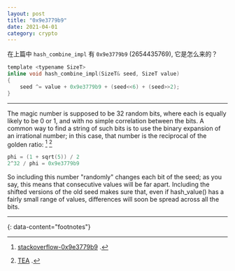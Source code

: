 ```yaml
---
layout: post
title: "0x9e3779b9"
date: 2021-04-01
category: crypto
---
```


在上篇中 `hash_combine_impl` 有 `0x9e3779b9` (2654435769), 它是怎么来的？  

```c
template <typename SizeT>
inline void hash_combine_impl(SizeT& seed, SizeT value)
{
    seed ^= value + 0x9e3779b9 + (seed<<6) + (seed>>2);
}
```

***

The magic number is supposed to be 32 random bits, where each is equally likely to be 0 or 1, and with no simple correlation between the bits. A common way to find a string of such bits is to use the binary expansion of an irrational number; in this case, that number is the reciprocal of the golden ratio: [^1] [^2]
```c
phi = (1 + sqrt(5)) / 2
2^32 / phi = 0x9e3779b9
```

So including this number "randomly" changes each bit of the seed; as you say, this means that consecutive values will be far apart. Including the shifted versions of the old seed makes sure that, even if hash_value() has a fairly small range of values, differences will soon be spread across all
the bits.

---
{: data-content="footnotes"}

[^1]: [stackoverflow-0x9e3779b9](https://stackoverflow.com/questions/4948780/magic-number-in-boosthash-combine) .
[^2]: [TEA](https://en.wikipedia.org/wiki/Tiny_Encryption_Algorithm) .  

